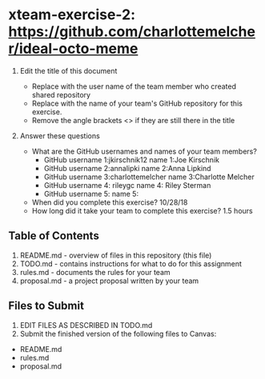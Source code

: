 # xteam-exercise-2: https://github.com/charlottemelcher/ideal-octo-meme

1. Edit the title of this document
   * Replace <UserName> with the user name of the team member who created shared repository
   * Replace <GitHubRepositoryName> with the name of your team's GitHub repository for this exercise.
   * Remove the angle brackets <> if they are still there in the title

2. Answer these questions
   * What are the GitHub usernames and names of your team members?
       * GitHub username 1:jkirschnik12     name 1:Joe Kirschnik
       * GitHub username 2:annalipki        name 2:Anna Lipkind
       * GitHub username 3:charlottemelcher name 3:Charlotte Melcher
       * GitHub username 4: rileygc name 4: Riley Sterman
       * GitHub username 5:       name 5:
   * When did you complete this exercise? 10/28/18
   * How long did it take your team to complete this exercise? 1.5 hours

## Table of Contents

1. README.md - overview of files in this repository (this file)
2. TODO.md - contains instructions for what to do for this assignment
3. rules.md - documents the rules for your team
4. proposal.md - a project proposal written by your team

## Files to Submit

1. EDIT FILES AS DESCRIBED IN TODO.md
2. Submit the finished version of the following files to Canvas:

* README.md
* rules.md
* proposal.md
